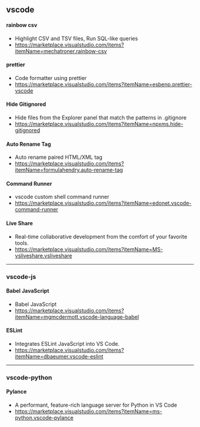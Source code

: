 ## vscode

#### rainbow csv
- Highlight CSV and TSV files, Run SQL-like queries
- https://marketplace.visualstudio.com/items?itemName=mechatroner.rainbow-csv

#### prettier
- Code formatter using prettier
- https://marketplace.visualstudio.com/items?itemName=esbenp.prettier-vscode

#### Hide Gitignored
- Hide files from the Explorer panel that match the patterns in .gitignore
- https://marketplace.visualstudio.com/items?itemName=npxms.hide-gitignored


#### Auto Rename Tag
- Auto rename paired HTML/XML tag
- https://marketplace.visualstudio.com/items?itemName=formulahendry.auto-rename-tag


#### Command Runner
- vscode custom shell command runner
- https://marketplace.visualstudio.com/items?itemName=edonet.vscode-command-runner

#### Live Share
- Real-time collaborative development from the comfort of your favorite tools.
- https://marketplace.visualstudio.com/items?itemName=MS-vsliveshare.vsliveshare


---


### vscode-js

#### Babel JavaScript
- Babel JavaScript
- https://marketplace.visualstudio.com/items?itemName=mgmcdermott.vscode-language-babel

#### ESLint
- Integrates ESLint JavaScript into VS Code.
- https://marketplace.visualstudio.com/items?itemName=dbaeumer.vscode-eslint

---


### vscode-python

#### Pylance
- A performant, feature-rich language server for Python in VS Code
- https://marketplace.visualstudio.com/items?itemName=ms-python.vscode-pylance
